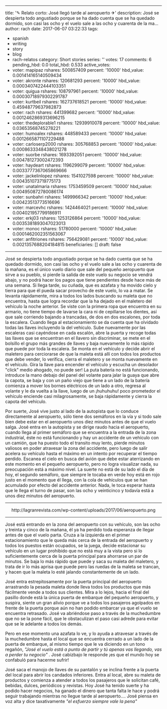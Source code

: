 
---
title: '✎  Relato corto: José llegó tarde al aeropuerto ✈'
description: José se despierta todo angustiado porque se ha dado cuenta que se ha
  quedado dormido, son casi las ocho y el vuelo sale a las ocho y cuarenta de la ma...
author: rach
date: 2017-06-07 03:22:33
tags:
- spanish
- writing
- story
- blog
- rach-relatos
category: Short stories
series: ''
votes: 17
comments: 6
pending_hbd: 0.0
total_hbd: 0.533
active_votes:
- voter: mapipaz
  rshares: 500857409
  percent: '10000'
  hbd_value: 0.001414165140509434
- voter: akronte
  rshares: 120681293
  percent: '10000'
  hbd_value: 0.0003407422444103351
- voter: quigua
  rshares: 108797961
  percent: '10000'
  hbd_value: 0.00030718979302291787
- voter: kurtbeil
  rshares: 162737618521
  percent: '10000'
  hbd_value: 0.45948779637982873
- voter: rach
  rshares: 441399682
  percent: '10000'
  hbd_value: 0.0012462869313696215
- voter: thedeplorable1
  rshares: 12939910078
  percent: '10000'
  hbd_value: 0.03653568745278221
- voter: humoalex
  rshares: 448589433
  percent: '10000'
  hbd_value: 0.0012665871107229488
- voter: carloserp2000
  rshares: 305768853
  percent: '10000'
  hbd_value: 0.0008633348438021278
- voter: suorbe
  rshares: 1693392051
  percent: '10000'
  hbd_value: 0.004781273002472393
- voter: haydeart
  rshares: 1196299079
  percent: '10000'
  hbd_value: 0.0033777367065869666
- voter: jackelinlopez
  rshares: 1541027598
  percent: '10000'
  hbd_value: 0.004351073719775173
- voter: unatalmaria
  rshares: 1753459509
  percent: '10000'
  hbd_value: 0.004950872780086174
- voter: sunbahri
  rshares: 1499966342
  percent: '10000'
  hbd_value: 0.00423513773516696
- voter: marcevhc
  rshares: 1424464021
  percent: '10000'
  hbd_value: 0.004021957799186911
- voter: erkj03
  rshares: 1253126864
  percent: '10000'
  hbd_value: 0.0035381893047023013
- voter: monoc
  rshares: 51780000
  percent: '10000'
  hbd_value: 0.0001462002351563067
- voter: anfitriones
  rshares: 756429081
  percent: '10000'
  hbd_value: 0.0021357688204184815
beneficiaries: []
draft: false
---

José se despierta todo angustiado porque se ha dado cuenta que se ha quedado dormido, son casi las ocho y el vuelo sale a las ocho y cuarenta de la mañana, es el único vuelo diario que sale del pequeño aeropuerto que sirve a su pueblo, si pierde la salida de este vuelo su negocio se vendrá  abajo, y no podrá hacer los pagos que tiene pendientes desde hace más de una semana. Si llega tarde, su cuñada, que es azafata y ha movido cielo y tierra para que él pueda sacar provecho de este vuelo, lo va a matar. Se levanta rápidamente, mira a todos los lados buscando su maleta que no encuentra, hasta que logra recordar  que la ha dejado en el maletero del vehículo la noche anterior. Se viste con la primera ropa que encuentra en su armario, no tiene tiempo de lavarse la cara ni de cepillarse los dientes, así que sale corriendo bajando a trancadas, de dos en dos escalones,  por toda la escalera. Cuando llega al estacionamiento se da cuenta que ha olvidado todas las llaves incluyendo la del vehículo. Sube nuevamente por las escaleras casi cayéndose en cada escalón, abre la puerta y recoge todas las llaves que se encuentran en el llavero sin discriminar, se mete en el bolsillo el grupo más grandes de llaves y baja nuevamente  lo más rápido que puede por toda la escalera. Se monta en el vehículo y decide abrir el maletero para cerciorarse de que la maleta está allí con todos los productos que debe vender, lo verifica, cierra el maletero y se monta nuevamente en el vehículo. Gira la llave para encender el vehículo y escucha un desolador "click" medio ahogado, no puede ser! La puta batería no está funcionando, introduce la mano debajo del panel del volante para jalar la guaya que abre la capota, se baja y con un paño viejo que tiene a un lado de la batería comienza a mover los bornes eléctricos de un lado a otro, regresa al volante y le da vuelta a la llave, luego de un ¡huhuhuhu! poco prometedor el vehículo enciende casi milagrosamente, se baja rápidamente y cierra la capota del vehículo. 

Por suerte, José vive justo al lado de la autopista que lo conduce directamente al aeropuerto, sólo tiene dos semáforos en la vía y si todo sale bien debe estar en el aeropuerto unos diez minutos antes de que el vuelo salga. José entra en la autopista y se dirige raudo hacia el aeropuerto, cuando llega al primer semáforo que se encuentra a la entrada de la zona industrial, éste no está funcionando y hay un accidente de un vehículo con un camión, que ha puesto todo el transito muy lento, pierde minutos valiosos en poder atravesar la zona del accidente, pero luego de salir acelera su vehículo hasta el máximo en un intento por recuperar el tiempo perdido. Escanea el cielo en busca del avión que debe estar aterrizando en este momento en el pequeño aeropuerto, pero no logra visualizar nada, su preocupación está a máximo nivel. La suerte no está de su lado el día de hoy, el segundo semáforo, que siempre le tocaba en verde hoy está en rojo justo en el momento que él llega, con la cola de vehículos que se han acumulado por efecto del accidente anterior. Nada, le toca esperar hasta que le llega el turno de pasar, son las ocho y veinticinco y todavía está a unos diez minutos del aeropuerto. 

---
<center>http://lagranrevista.com/wp-content/uploads/2017/06/aeropuerto.png</center>

---

José está entrando en la zona del aeropuerto con su vehículo, son las ocho y treinta y cinco de la mañana, él ya  ha perdido toda esperanza de llegar antes de que el vuelo parta. Cruza a la izquierda en el primer estacionamiento que le queda más cerca de la entrada del aeropuerto y todos los puestos están ocupados, se la juega, decide estacionar su vehículo en un lugar prohibido que no está muy a la vista pero si lo suficientemente cerca de la puerta principal para ahorrarse un par de minutos. Se baja lo más rápido que puede y saca su maleta del maletero, y trata de ir lo más aprisa que puede pero las ruedas de la maleta se trancan,  y hacen que la maleta lo esté jalando constantemente de un lado. 

José entra estrepitosamente por la puerta principal del aeropuerto arrastrando la pesada maleta donde lleva todos los productos que más fácilmente vende a todos sus clientes. Mira a lo lejos, hacia el final del pasillo donde está la única puerta de embarque del pequeño aeropuerto, y suspira, siente un gran alivio porque ve a  todos los pasajeros agolpados en frente de la puerta porque aún no han podido embarcar ya que el vuelo se encuentra retrasado. José va abriéndose paso a través de la muchedumbre que no se la pone fácil, que le obstaculizan el paso casi adrede para evitar que se le adelante a todos los demás. 

Pero en ese momento una azafata lo ve, y lo ayuda a atravesar a través de la muchedumbre hasta el local que se encuentra cerrado a un lado de la puerta de embarque, al mismo tiempo que le va diciendo en un tono regañón, *"José el vuelo está a punto de partir y tú apenas vas llegando, vas a perder tu negocio"* .  José cabizbajo le responde ¡es que el mundo hoy se confabuló para hacerme sufrir!

José saca el manojo de llaves de su pantalón y se inclina frente a la puerta del local para abrir los candados inferiores. Entra al local, abre su maleta de productos y comienza a atender a todos los pasajeros que le solicitan café, bebidas, dulces, periódicos y revistas. Hoy José ha tenido suerte y ha podido hacer negocios, ha ganado el dinero que tanta falta le hace y podrá seguir trabajando mientras no llegue tarde al aeropuerto....
José piensa en voz alta y dice taxativamente *"el esfuerzo siempre vale la pena"* 